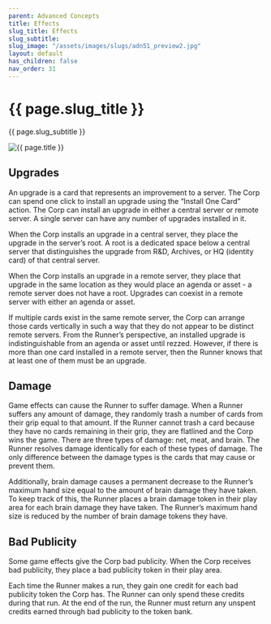 ```yaml
---
parent: Advanced Concepts
title: Effects
slug_title: Effects
slug_subtitle:
slug_image: "/assets/images/slugs/adn51_preview2.jpg"
layout: default
has_children: false
nav_order: 31
---
```

<div class="slug">
    <div class="title-container">
        <h1 class="page-slug_title">{{ page.slug_title }}</h1>
        <p class="page-slug_subtitle">{{ page.slug_subtitle }}</p>
    </div>
    <div class="image-container faded-left">
        <img src="{{ page.slug_image | relative_url }}" alt="{{ page.title }}" />
    </div>
</div>

## Upgrades

An upgrade is a card that represents an improvement to a server. The Corp can spend one click to install an upgrade using the “Install One Card” action. The Corp can install an upgrade in either a central server or remote server. A single server can have any number of upgrades installed in it. 

When the Corp installs an upgrade in a central server, they place the upgrade in the server’s root. A root is a dedicated space below a central server that distinguishes the upgrade from R&D, Archives, or HQ (identity card) of that central server.

When the Corp installs an upgrade in a remote server, they place that upgrade in the same location as they would place an agenda or asset - a remote server does not have a root. Upgrades can coexist in a remote server with either an agenda or asset.

If multiple cards exist in the same remote server, the Corp can arrange those cards vertically in such a way that they do not appear to be distinct remote servers. From the Runner’s perspective, an installed upgrade is indistinguishable from an agenda or asset until rezzed. However, if there is more than one card installed in a remote server, then the Runner knows that at least one of them must be an upgrade.

## Damage

Game effects can cause the Runner to suffer damage. When a Runner suffers any amount of damage, they randomly trash a number of cards from their grip equal to that amount. If the Runner cannot trash a card because they have no cards remaining in their grip, they are flatlined and the Corp wins the game. There are three types of damage: net, meat, and brain. The Runner resolves damage identically for each of these types of damage. The only difference between the damage types is the cards that may cause or prevent them.

Additionally, brain damage causes a permanent decrease to the Runner’s maximum hand size equal to the amount of brain damage they have taken. To keep track of this, the Runner places a brain damage token in their play area for each brain damage they have taken. The Runner’s maximum hand size is reduced by the number of brain damage tokens they have.

## Bad Publicity

Some game effects give the Corp bad publicity. When the Corp receives bad publicity, they place a bad publicity token in their play area.

Each time the Runner makes a run, they gain one credit for each bad publicity token the Corp has. The Runner can only spend these credits during that run. At the end of the run, the Runner must return any unspent credits earned through bad
publicity to the token bank.

<div class="nav-buttons">
  <a href="/docs/advanced" class="nav-button prev" aria-label="Previous page">
    <div class="nav-item"></div>
  </a>
  <a href="/docs/advanced/resources" class="nav-button next" aria-label="Next page">
    <div class="nav-item"></div>
  </a>
</div>
